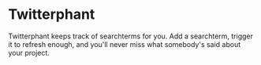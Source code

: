 Twitterphant
============

Twitterphant keeps track of searchterms for you. Add a searchterm, trigger it
to refresh enough, and you'll never miss what somebody's said about your
project.
